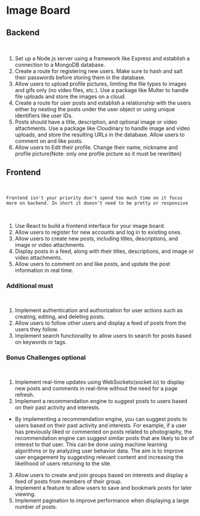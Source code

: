 # Image Board
## Backend
​
1. Set up a Node.js server using a framework like Express and establish a connection to a MongoDB database.
​
2. Create a route for registering new users. Make sure to hash and salt their passwords before storing them in the database.
​
3. Allow users to upload profile pictures, limiting the file types to images and gifs only (no video files, etc.). Use a package like Multer to handle file uploads and store the images on a cloud.
​
4. Create a route for user posts and establish a relationship with the users either by nesting the posts under the user object or using unique identifiers like user IDs.
​
5. Posts should have a title, description, and optional image or video attachments. Use a package like Cloudinary to handle image and video uploads, and store the resulting URLs in the database. Allow users to comment on and like posts.
​
6. Allow users to Edit their profile. Change their name, nickname and profile picture(Note: only one profile picture so it must be rewritten)
​
## Frontend
​
```
Frontend isn't your priority don't spend too much time on it focus more on backend. In short it doesn't need to be pretty or responsive
```
​
1. Use React to build a frontend interface for your image board.
​
2. Allow users to register for new accounts and log in to existing ones.
​
3. Allow users to create new posts, including titles, descriptions, and image or video attachments.
​
4. Display posts in a feed, along with their titles, descriptions, and image or video attachments.
​
5. Allow users to comment on and like posts, and update the post information in real time.
​
### Additional **must**
​
1. Implement authentication and authorization for user actions such as creating, editing, and deleting posts.
​
2. Allow users to follow other users and display a feed of posts from the users they follow.
​
3. Implement search functionality to allow users to search for posts based on keywords or tags.
​
### Bonus Challenges **optional**
​
1. Implement real-time updates using WebSockets(socket.io) to display new posts and comments in real-time without the need for a page refresh.
​
2. Implement a recommendation engine to suggest posts to users based on their past activity and interests.
  * By implementing a recommendation engine, you can suggest posts to users based on their past activity and interests. For example, if a user has previously liked or commented on posts related to photography, the recommendation engine can suggest similar posts that are likely to be of interest to that user. This can be done using machine learning algorithms or by analyzing user behavior data. The aim is to improve user engagement by suggesting relevant content and increasing the likelihood of users returning to the site.
​
3. Allow users to create and join groups based on interests and display a feed of posts from members of their group.
​
4. Implement a feature to allow users to save and bookmark posts for later viewing.
​
5. Implement pagination to improve performance when displaying a large number of posts.
